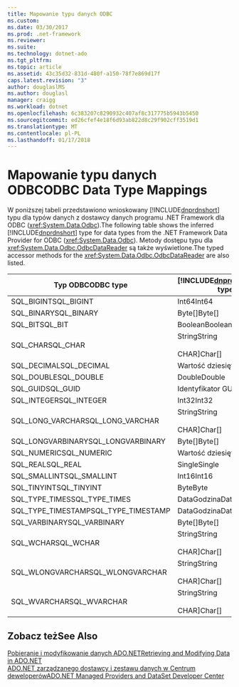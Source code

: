 ```yaml
---
title: Mapowanie typu danych ODBC
ms.custom: 
ms.date: 03/30/2017
ms.prod: .net-framework
ms.reviewer: 
ms.suite: 
ms.technology: dotnet-ado
ms.tgt_pltfrm: 
ms.topic: article
ms.assetid: 43c35d32-831d-480f-a150-78f7e869d17f
caps.latest.revision: "3"
author: douglaslMS
ms.author: douglasl
manager: craigg
ms.workload: dotnet
ms.openlocfilehash: 6c383207c8290932c407af8c317775b5943b5450
ms.sourcegitcommit: ed26cfef4e18f6d93ab822d8c29f902cff3519d1
ms.translationtype: MT
ms.contentlocale: pl-PL
ms.lasthandoff: 01/17/2018
---
```

# <a name="odbc-data-type-mappings"></a><span data-ttu-id="4dbb5-102">Mapowanie typu danych ODBC</span><span class="sxs-lookup"><span data-stu-id="4dbb5-102">ODBC Data Type Mappings</span></span>
<span data-ttu-id="4dbb5-103">W poniższej tabeli przedstawiono wnioskowany [!INCLUDE[dnprdnshort](../../../../includes/dnprdnshort-md.md)] typu dla typów danych z dostawcy danych programu .NET Framework dla ODBC (<xref:System.Data.Odbc>).</span><span class="sxs-lookup"><span data-stu-id="4dbb5-103">The following table shows the inferred [!INCLUDE[dnprdnshort](../../../../includes/dnprdnshort-md.md)] type for data types from the .NET Framework Data Provider for ODBC (<xref:System.Data.Odbc>).</span></span> <span data-ttu-id="4dbb5-104">Metody dostępu typu dla <xref:System.Data.Odbc.OdbcDataReader> są także wyświetlone.</span><span class="sxs-lookup"><span data-stu-id="4dbb5-104">The typed accessor methods for the <xref:System.Data.Odbc.OdbcDataReader> are also listed.</span></span>  
  
|<span data-ttu-id="4dbb5-105">Typ ODBC</span><span class="sxs-lookup"><span data-stu-id="4dbb5-105">ODBC type</span></span>|[!INCLUDE[dnprdnshort](../../../../includes/dnprdnshort-md.md)]<span data-ttu-id="4dbb5-106">Typ</span><span class="sxs-lookup"><span data-stu-id="4dbb5-106"> type</span></span>|[!INCLUDE[dnprdnshort](../../../../includes/dnprdnshort-md.md)]<span data-ttu-id="4dbb5-107">typizowane metody dostępu</span><span class="sxs-lookup"><span data-stu-id="4dbb5-107"> typed accessor</span></span>|  
|---------------|----------------------------------------------------------------------|--------------------------------------------------------------------------------|  
|<span data-ttu-id="4dbb5-108">SQL_BIGINT</span><span class="sxs-lookup"><span data-stu-id="4dbb5-108">SQL_BIGINT</span></span>|<span data-ttu-id="4dbb5-109">Int64</span><span class="sxs-lookup"><span data-stu-id="4dbb5-109">Int64</span></span>|<span data-ttu-id="4dbb5-110">GetInt64()</span><span class="sxs-lookup"><span data-stu-id="4dbb5-110">GetInt64()</span></span>|  
|<span data-ttu-id="4dbb5-111">SQL_BINARY</span><span class="sxs-lookup"><span data-stu-id="4dbb5-111">SQL_BINARY</span></span>|<span data-ttu-id="4dbb5-112">Byte[]</span><span class="sxs-lookup"><span data-stu-id="4dbb5-112">Byte[]</span></span>|<span data-ttu-id="4dbb5-113">GetBytes()</span><span class="sxs-lookup"><span data-stu-id="4dbb5-113">GetBytes()</span></span>|  
|<span data-ttu-id="4dbb5-114">SQL_BIT</span><span class="sxs-lookup"><span data-stu-id="4dbb5-114">SQL_BIT</span></span>|<span data-ttu-id="4dbb5-115">Boolean</span><span class="sxs-lookup"><span data-stu-id="4dbb5-115">Boolean</span></span>|<span data-ttu-id="4dbb5-116">GetBoolean()</span><span class="sxs-lookup"><span data-stu-id="4dbb5-116">GetBoolean()</span></span>|  
|<span data-ttu-id="4dbb5-117">SQL_CHAR</span><span class="sxs-lookup"><span data-stu-id="4dbb5-117">SQL_CHAR</span></span>|<span data-ttu-id="4dbb5-118">String</span><span class="sxs-lookup"><span data-stu-id="4dbb5-118">String</span></span><br /><br /> <span data-ttu-id="4dbb5-119">CHAR]</span><span class="sxs-lookup"><span data-stu-id="4dbb5-119">Char[]</span></span>|<span data-ttu-id="4dbb5-120">GetString()</span><span class="sxs-lookup"><span data-stu-id="4dbb5-120">GetString()</span></span><br /><br /> <span data-ttu-id="4dbb5-121">GetChars()</span><span class="sxs-lookup"><span data-stu-id="4dbb5-121">GetChars()</span></span>|  
|<span data-ttu-id="4dbb5-122">SQL_DECIMAL</span><span class="sxs-lookup"><span data-stu-id="4dbb5-122">SQL_DECIMAL</span></span>|<span data-ttu-id="4dbb5-123">Wartość dziesiętna</span><span class="sxs-lookup"><span data-stu-id="4dbb5-123">Decimal</span></span>|<span data-ttu-id="4dbb5-124">GetDecimal()</span><span class="sxs-lookup"><span data-stu-id="4dbb5-124">GetDecimal()</span></span>|  
|<span data-ttu-id="4dbb5-125">SQL_DOUBLE</span><span class="sxs-lookup"><span data-stu-id="4dbb5-125">SQL_DOUBLE</span></span>|<span data-ttu-id="4dbb5-126">Double</span><span class="sxs-lookup"><span data-stu-id="4dbb5-126">Double</span></span>|<span data-ttu-id="4dbb5-127">GetDouble()</span><span class="sxs-lookup"><span data-stu-id="4dbb5-127">GetDouble()</span></span>|  
|<span data-ttu-id="4dbb5-128">SQL_GUID</span><span class="sxs-lookup"><span data-stu-id="4dbb5-128">SQL_GUID</span></span>|<span data-ttu-id="4dbb5-129">Identyfikator GUID</span><span class="sxs-lookup"><span data-stu-id="4dbb5-129">Guid</span></span>|<span data-ttu-id="4dbb5-130">GetGuid()</span><span class="sxs-lookup"><span data-stu-id="4dbb5-130">GetGuid()</span></span>|  
|<span data-ttu-id="4dbb5-131">SQL_INTEGER</span><span class="sxs-lookup"><span data-stu-id="4dbb5-131">SQL_INTEGER</span></span>|<span data-ttu-id="4dbb5-132">Int32</span><span class="sxs-lookup"><span data-stu-id="4dbb5-132">Int32</span></span>|<span data-ttu-id="4dbb5-133">GetInt32()</span><span class="sxs-lookup"><span data-stu-id="4dbb5-133">GetInt32()</span></span>|  
|<span data-ttu-id="4dbb5-134">SQL_LONG_VARCHAR</span><span class="sxs-lookup"><span data-stu-id="4dbb5-134">SQL_LONG_VARCHAR</span></span>|<span data-ttu-id="4dbb5-135">String</span><span class="sxs-lookup"><span data-stu-id="4dbb5-135">String</span></span><br /><br /> <span data-ttu-id="4dbb5-136">CHAR]</span><span class="sxs-lookup"><span data-stu-id="4dbb5-136">Char[]</span></span>|<span data-ttu-id="4dbb5-137">GetString()</span><span class="sxs-lookup"><span data-stu-id="4dbb5-137">GetString()</span></span><br /><br /> <span data-ttu-id="4dbb5-138">GetChars()</span><span class="sxs-lookup"><span data-stu-id="4dbb5-138">GetChars()</span></span>|  
|<span data-ttu-id="4dbb5-139">SQL_LONGVARBINARY</span><span class="sxs-lookup"><span data-stu-id="4dbb5-139">SQL_LONGVARBINARY</span></span>|<span data-ttu-id="4dbb5-140">Byte[]</span><span class="sxs-lookup"><span data-stu-id="4dbb5-140">Byte[]</span></span>|<span data-ttu-id="4dbb5-141">GetBytes()</span><span class="sxs-lookup"><span data-stu-id="4dbb5-141">GetBytes()</span></span>|  
|<span data-ttu-id="4dbb5-142">SQL_NUMERIC</span><span class="sxs-lookup"><span data-stu-id="4dbb5-142">SQL_NUMERIC</span></span>|<span data-ttu-id="4dbb5-143">Wartość dziesiętna</span><span class="sxs-lookup"><span data-stu-id="4dbb5-143">Decimal</span></span>|<span data-ttu-id="4dbb5-144">GetDecimal()</span><span class="sxs-lookup"><span data-stu-id="4dbb5-144">GetDecimal()</span></span>|  
|<span data-ttu-id="4dbb5-145">SQL_REAL</span><span class="sxs-lookup"><span data-stu-id="4dbb5-145">SQL_REAL</span></span>|<span data-ttu-id="4dbb5-146">Single</span><span class="sxs-lookup"><span data-stu-id="4dbb5-146">Single</span></span>|<span data-ttu-id="4dbb5-147">GetFloat()</span><span class="sxs-lookup"><span data-stu-id="4dbb5-147">GetFloat()</span></span>|  
|<span data-ttu-id="4dbb5-148">SQL_SMALLINT</span><span class="sxs-lookup"><span data-stu-id="4dbb5-148">SQL_SMALLINT</span></span>|<span data-ttu-id="4dbb5-149">Int16</span><span class="sxs-lookup"><span data-stu-id="4dbb5-149">Int16</span></span>|<span data-ttu-id="4dbb5-150">GetInt16()</span><span class="sxs-lookup"><span data-stu-id="4dbb5-150">GetInt16()</span></span>|  
|<span data-ttu-id="4dbb5-151">SQL_TINYINT</span><span class="sxs-lookup"><span data-stu-id="4dbb5-151">SQL_TINYINT</span></span>|<span data-ttu-id="4dbb5-152">Byte</span><span class="sxs-lookup"><span data-stu-id="4dbb5-152">Byte</span></span>|<span data-ttu-id="4dbb5-153">GetByte()</span><span class="sxs-lookup"><span data-stu-id="4dbb5-153">GetByte()</span></span>|  
|<span data-ttu-id="4dbb5-154">SQL_TYPE_TIMES</span><span class="sxs-lookup"><span data-stu-id="4dbb5-154">SQL_TYPE_TIMES</span></span>|<span data-ttu-id="4dbb5-155">DataGodzina</span><span class="sxs-lookup"><span data-stu-id="4dbb5-155">DateTime</span></span>|<span data-ttu-id="4dbb5-156">GetDateTime()</span><span class="sxs-lookup"><span data-stu-id="4dbb5-156">GetDateTime()</span></span>|  
|<span data-ttu-id="4dbb5-157">SQL_TYPE_TIMESTAMP</span><span class="sxs-lookup"><span data-stu-id="4dbb5-157">SQL_TYPE_TIMESTAMP</span></span>|<span data-ttu-id="4dbb5-158">DataGodzina</span><span class="sxs-lookup"><span data-stu-id="4dbb5-158">DateTime</span></span>|<span data-ttu-id="4dbb5-159">GetDateTime()</span><span class="sxs-lookup"><span data-stu-id="4dbb5-159">GetDateTime()</span></span>|  
|<span data-ttu-id="4dbb5-160">SQL_VARBINARY</span><span class="sxs-lookup"><span data-stu-id="4dbb5-160">SQL_VARBINARY</span></span>|<span data-ttu-id="4dbb5-161">Byte[]</span><span class="sxs-lookup"><span data-stu-id="4dbb5-161">Byte[]</span></span>|<span data-ttu-id="4dbb5-162">GetBytes()</span><span class="sxs-lookup"><span data-stu-id="4dbb5-162">GetBytes()</span></span>|  
|<span data-ttu-id="4dbb5-163">SQL_WCHAR</span><span class="sxs-lookup"><span data-stu-id="4dbb5-163">SQL_WCHAR</span></span>|<span data-ttu-id="4dbb5-164">String</span><span class="sxs-lookup"><span data-stu-id="4dbb5-164">String</span></span><br /><br /> <span data-ttu-id="4dbb5-165">CHAR]</span><span class="sxs-lookup"><span data-stu-id="4dbb5-165">Char[]</span></span>|<span data-ttu-id="4dbb5-166">GetString()</span><span class="sxs-lookup"><span data-stu-id="4dbb5-166">GetString()</span></span><br /><br /> <span data-ttu-id="4dbb5-167">GetChars()</span><span class="sxs-lookup"><span data-stu-id="4dbb5-167">GetChars()</span></span>|  
|<span data-ttu-id="4dbb5-168">SQL_WLONGVARCHAR</span><span class="sxs-lookup"><span data-stu-id="4dbb5-168">SQL_WLONGVARCHAR</span></span>|<span data-ttu-id="4dbb5-169">String</span><span class="sxs-lookup"><span data-stu-id="4dbb5-169">String</span></span><br /><br /> <span data-ttu-id="4dbb5-170">CHAR]</span><span class="sxs-lookup"><span data-stu-id="4dbb5-170">Char[]</span></span>|<span data-ttu-id="4dbb5-171">GetString()</span><span class="sxs-lookup"><span data-stu-id="4dbb5-171">GetString()</span></span><br /><br /> <span data-ttu-id="4dbb5-172">GetChars()</span><span class="sxs-lookup"><span data-stu-id="4dbb5-172">GetChars()</span></span>|  
|<span data-ttu-id="4dbb5-173">SQL_WVARCHAR</span><span class="sxs-lookup"><span data-stu-id="4dbb5-173">SQL_WVARCHAR</span></span>|<span data-ttu-id="4dbb5-174">String</span><span class="sxs-lookup"><span data-stu-id="4dbb5-174">String</span></span><br /><br /> <span data-ttu-id="4dbb5-175">CHAR]</span><span class="sxs-lookup"><span data-stu-id="4dbb5-175">Char[]</span></span>|<span data-ttu-id="4dbb5-176">GetString()</span><span class="sxs-lookup"><span data-stu-id="4dbb5-176">GetString()</span></span><br /><br /> <span data-ttu-id="4dbb5-177">GetChars()</span><span class="sxs-lookup"><span data-stu-id="4dbb5-177">GetChars()</span></span>|  
  
## <a name="see-also"></a><span data-ttu-id="4dbb5-178">Zobacz też</span><span class="sxs-lookup"><span data-stu-id="4dbb5-178">See Also</span></span>  
 [<span data-ttu-id="4dbb5-179">Pobieranie i modyfikowanie danych ADO.NET</span><span class="sxs-lookup"><span data-stu-id="4dbb5-179">Retrieving and Modifying Data in ADO.NET</span></span>](../../../../docs/framework/data/adonet/retrieving-and-modifying-data.md)  
 [<span data-ttu-id="4dbb5-180">ADO.NET zarządzanego dostawcy i zestawu danych w Centrum deweloperów</span><span class="sxs-lookup"><span data-stu-id="4dbb5-180">ADO.NET Managed Providers and DataSet Developer Center</span></span>](http://go.microsoft.com/fwlink/?LinkId=217917)
